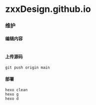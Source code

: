 # zxxDesign.github.io


### 维护
#### 编辑内容
``` shell

```


#### 上传源码
``` shell
git push origin main
```


#### 部署
``` shell
hexo clean
hexo g
hexo d
```